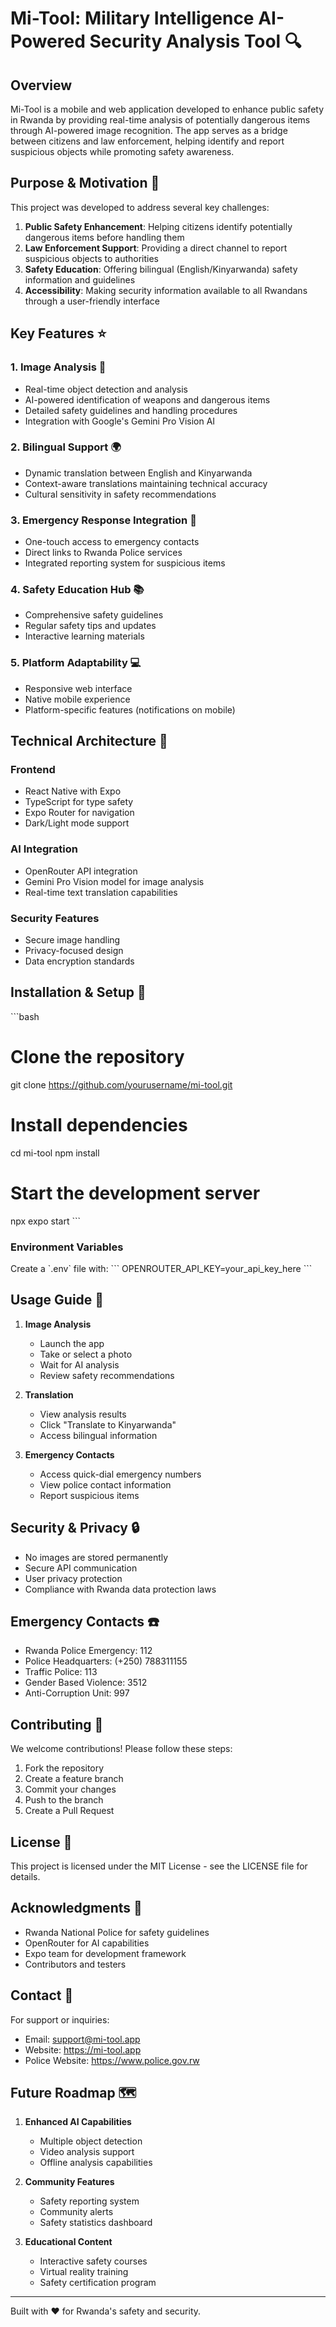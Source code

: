 # Mi-Tool: Military Intelligence AI-Powered Security Analysis Tool 🔍

## Overview

Mi-Tool is a mobile and web application developed to enhance public safety in Rwanda by providing real-time analysis of potentially dangerous items through AI-powered image recognition. The app serves as a bridge between citizens and law enforcement, helping identify and report suspicious objects while promoting safety awareness.

## Purpose & Motivation 🎯

This project was developed to address several key challenges:

1. **Public Safety Enhancement**: Helping citizens identify potentially dangerous items before handling them
2. **Law Enforcement Support**: Providing a direct channel to report suspicious objects to authorities
3. **Safety Education**: Offering bilingual (English/Kinyarwanda) safety information and guidelines
4. **Accessibility**: Making security information available to all Rwandans through a user-friendly interface

## Key Features ⭐

### 1. Image Analysis 📸
- Real-time object detection and analysis
- AI-powered identification of weapons and dangerous items
- Detailed safety guidelines and handling procedures
- Integration with Google's Gemini Pro Vision AI

### 2. Bilingual Support 🌍
- Dynamic translation between English and Kinyarwanda
- Context-aware translations maintaining technical accuracy
- Cultural sensitivity in safety recommendations

### 3. Emergency Response Integration 🚨
- One-touch access to emergency contacts
- Direct links to Rwanda Police services
- Integrated reporting system for suspicious items

### 4. Safety Education Hub 📚
- Comprehensive safety guidelines
- Regular safety tips and updates
- Interactive learning materials

### 5. Platform Adaptability 💻
- Responsive web interface
- Native mobile experience
- Platform-specific features (notifications on mobile)

## Technical Architecture 🔧

### Frontend
- React Native with Expo
- TypeScript for type safety
- Expo Router for navigation
- Dark/Light mode support

### AI Integration
- OpenRouter API integration
- Gemini Pro Vision model for image analysis
- Real-time text translation capabilities

### Security Features
- Secure image handling
- Privacy-focused design
- Data encryption standards

## Installation & Setup 🚀

\`\`\`bash
# Clone the repository
git clone https://github.com/yourusername/mi-tool.git

# Install dependencies
cd mi-tool
npm install

# Start the development server
npx expo start
\`\`\`

### Environment Variables
Create a \`.env\` file with:
\`\`\`
OPENROUTER_API_KEY=your_api_key_here
\`\`\`

## Usage Guide 📱

1. **Image Analysis**
   - Launch the app
   - Take or select a photo
   - Wait for AI analysis
   - Review safety recommendations

2. **Translation**
   - View analysis results
   - Click "Translate to Kinyarwanda"
   - Access bilingual information

3. **Emergency Contacts**
   - Access quick-dial emergency numbers
   - View police contact information
   - Report suspicious items

## Security & Privacy 🔒

- No images are stored permanently
- Secure API communication
- User privacy protection
- Compliance with Rwanda data protection laws

## Emergency Contacts ☎️

- Rwanda Police Emergency: 112
- Police Headquarters: (+250) 788311155
- Traffic Police: 113
- Gender Based Violence: 3512
- Anti-Corruption Unit: 997

## Contributing 🤝

We welcome contributions! Please follow these steps:

1. Fork the repository
2. Create a feature branch
3. Commit your changes
4. Push to the branch
5. Create a Pull Request

## License 📄

This project is licensed under the MIT License - see the LICENSE file for details.

## Acknowledgments 👏

- Rwanda National Police for safety guidelines
- OpenRouter for AI capabilities
- Expo team for development framework
- Contributors and testers

## Contact 📧

For support or inquiries:
- Email: support@mi-tool.app
- Website: https://mi-tool.app
- Police Website: https://www.police.gov.rw

## Future Roadmap 🗺️

1. **Enhanced AI Capabilities**
   - Multiple object detection
   - Video analysis support
   - Offline analysis capabilities

2. **Community Features**
   - Safety reporting system
   - Community alerts
   - Safety statistics dashboard

3. **Educational Content**
   - Interactive safety courses
   - Virtual reality training
   - Safety certification program

---

Built with ❤️ for Rwanda's safety and security.

